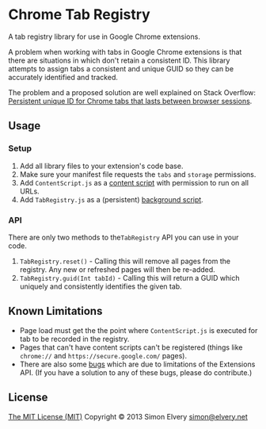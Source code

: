 Chrome Tab Registry
===================

A tab registry library for use in Google Chrome extensions.

A problem when working with tabs in Google Chrome extensions is that there are situations in which 
don't retain a consistent ID. This library attempts to assign tabs a consistent and unique GUID
so they can be accurately identified and tracked.

The problem and a proposed solution are well explained on Stack Overflow: [Persistent unique ID for Chrome tabs that lasts between browser sessions](http://stackoverflow.com/questions/11005258/persistent-unique-id-for-chrome-tabs-that-lasts-between-browser-sessions).

Usage
-----

### Setup
1. Add all library files to your extension's code base.
2. Make sure your manifest file requests the `tabs` and `storage` permissions.
3. Add `ContentScript.js` as a [content script](http://developer.chrome.com/stable/extensions/content_scripts.html) with permission to run on all URLs.
4. Add `TabRegistry.js` as a (persistent) [background script](http://developer.chrome.com/stable/extensions/background_pages.html).

### API
There are only two methods to the`TabRegistry` API you can use in your code. 

1. `TabRegistry.reset()` - Calling this will remove all pages from the registry. Any new or refreshed pages will then be re-added.
2. `TabRegistry.guid(Int tabId)` - Calling this will return a GUID which uniquely and consistently identifies the given tab.

Known Limitations
-----------------
- Page load must get the the point where `ContentScript.js` is executed for tab to be recorded in the registry.
- Pages that can't have content scripts can't be registered (things like `chrome://` and `https://secure.google.com/` pages).
- There are also some [bugs](https://github.com/drzax/chrome-tab-registry/issues) which are due to limitations of the Extensions API. (If you have a solution to any of these bugs, please do contribute.)

License
-------
[The MIT License (MIT)](http://drzax.mit-license.org/)
Copyright © 2013 Simon Elvery <simon@elvery.net>